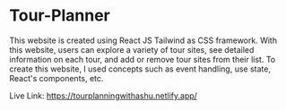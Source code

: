 # Tour-Planner
 This website is created using React JS Tailwind as CSS framework. With this website, users can explore a variety of tour sites, see detailed information on each tour, and add or remove tour sites from their list. 
To create this website, I used concepts such as event handling, use state, React's components, etc.

Live Link: https://tourplanningwithashu.netlify.app/
